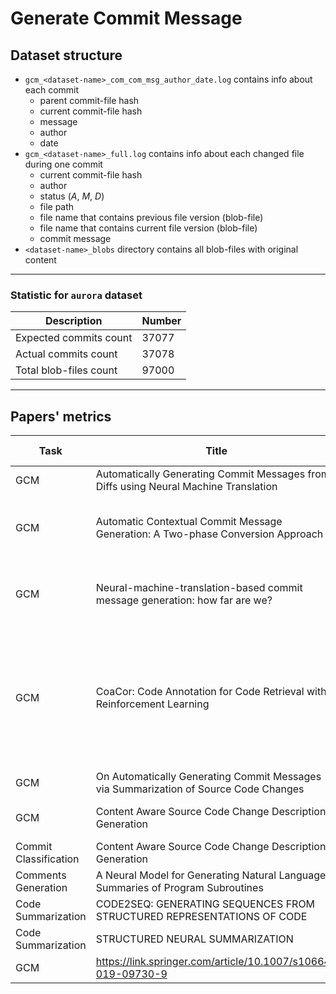 # Generate Commit Message

## Dataset structure
* `gcm_<dataset-name>_com_com_msg_author_date.log` contains info about each commit 
    * parent commit-file hash 
    * current commit-file hash
    * message
    * author
    * date 
* `gcm_<dataset-name>_full.log` contains info about each changed file during one commit
    * current commit-file hash
    * author 
    * status (_A_, _M_, _D_)
    * file path
    * file name that contains previous file version (blob-file) 
    * file name that contains current file version (blob-file)
    * commit message
* `<dataset-name>_blobs` directory contains all blob-files with original content

------

### Statistic for `aurora` dataset

| **Description** |  **Number** |
|---|---|
| Expected commits count |  37077 |
|  Actual commits count | 37078  |
| Total blob-files count  | 97000 |

------

## Papers' metrics

| **Task** | **Title** | **Metric Type** | **Metric Value** | **NB** |
|---|---|---|---|---|
|GCM|Automatically Generating Commit Messages from Diffs using Neural Machine Translation|BLEU|0.319, 0.328|---|
|GCM|Automatic Contextual Commit Message Generation: A Two-phase Conversion Approach|BLEU|0.21 - 0.7|Several projects, smaller than a baseline; on small diff got better results|
|GCM|Neural-machine-translation-based commit message generation: how far are we?|BLEU|38.55 (cleaned 16.42)| analyze dataset and got worse result on cleaned dataset (and NMT) |
|GCM|CoaCor: Code Annotation for Code Retrieval with Reinforcement Learning|MRR|0.429,0.571|Note that we do not target at human language-like annotations; rather, we focus on annotations that can describe/capture the functionality ofa code snippet|
|GCM|On Automatically Generating Commit Messages via Summarization of Source Code Changes|some questions|tables 8, 9,10|---|
|GCM|Content Aware Source Code Change Description Generation|BLEU, METEOR, MEANT|0.01, 0.19, 0.21; 0.03, 0.10, 0.23;|Several datasets|
|Commit Classification|Content Aware Source Code Change Description Generation|Acc, P, R, F1|0.74 - best acc|Several Models|
|Comments Generation|A Neural Model for Generating Natural Language Summaries of Program Subroutines|BLEU|0.196|---|
|Code Summarization|CODE2SEQ: GENERATING SEQUENCES FROM STRUCTURED REPRESENTATIONS OF CODE|BLEU|0.23|code captioning task|
|Code Summarization|STRUCTURED NEURAL SUMMARIZATION|BLEU|0.225|f1, rouge-2, rouge-l|
| GCM |  https://link.springer.com/article/10.1007/s10664-019-09730-9 |


